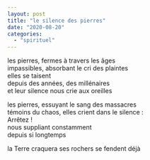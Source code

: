 ```yaml
---
layout: post
title: "le silence des pierres"
date: "2020-08-20"
categories: 
  - "spirituel"
---
```


les pierres, fermes à travers les âges  
impassibles, absorbant le cri des plaintes  
elles se taisent  
depuis des années, des millénaires  
et leur silence nous crie aux oreilles

les pierres, essuyant le sang des massacres  
témoins du chaos, elles crient dans le silence :  
Arrêtez !  
nous suppliant constamment  
depuis si longtemps

la Terre craquera
ses rochers se fendent déjà
